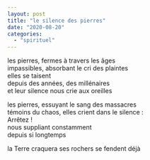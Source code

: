 ```yaml
---
layout: post
title: "le silence des pierres"
date: "2020-08-20"
categories: 
  - "spirituel"
---
```


les pierres, fermes à travers les âges  
impassibles, absorbant le cri des plaintes  
elles se taisent  
depuis des années, des millénaires  
et leur silence nous crie aux oreilles

les pierres, essuyant le sang des massacres  
témoins du chaos, elles crient dans le silence :  
Arrêtez !  
nous suppliant constamment  
depuis si longtemps

la Terre craquera
ses rochers se fendent déjà
